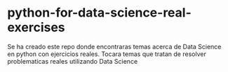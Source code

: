 # python-for-data-science-real-exercises

Se ha creado este repo donde encontraras temas acerca de Data Science en python con ejercicios reales. Tocara temas que tratan de resolver problematicas reales utilizando Data Science

